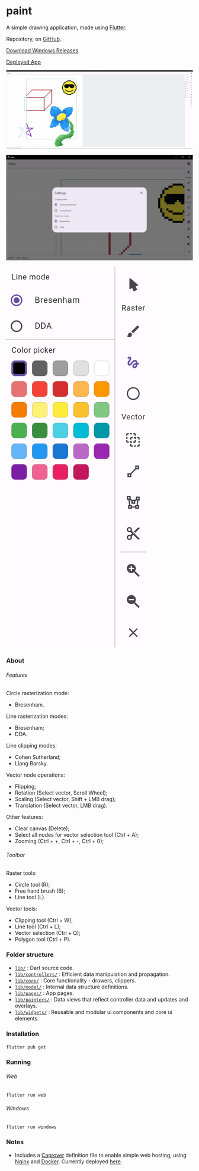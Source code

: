 # paint

A simple drawing application, made using [Flutter](https://flutter.dev/).

Repository, on [GitHub](https://github.com/LucasVinicius314/paint).

[Download Windows Releases](https://github.com/LucasVinicius314/paint/releases/tag/v0.0.8)

[Deployed App](https://paint.suresure.me/)

![Application Demo](assets/demo/application.png)

![Settings](assets/demo/settings.png)

![Toolbar](assets/demo/toolbar.png)

### About

###### Features

Circle rasterization mode:
* Bresenham.

Line rasterization modes:
* Bresenham; 
* DDA.

Line clipping modes:
* Cohen Sutherland; 
* Liang Barsky.

Vector node operations:
* Flipping; 
* Rotation (Select vector, Scroll Wheel); 
* Scaling (Select vector, Shift + LMB drag); 
* Translation (Select vector, LMB drag).

Other features:
* Clear canvas (Delete); 
* Select all nodes for vector selection tool (Ctrl + A); 
* Zooming (Ctrl + +, Ctrl + -, Ctrl + 0); 

###### Toolbar

Raster tools:
* Circle tool (R); 
* Free hand brush (B); 
* Line tool (L). 

Vector tools:
* Clipping tool (Ctrl + W); 
* Line tool (Ctrl + L); 
* Vector selection (Ctrl + Q); 
* Polygon tool (Ctrl + P).

### Folder structure

* [`lib/`](lib/) : Dart source code.
* [`lib/controllers/`](lib/controllers/) : Efficient data manipulation and propagation.
* [`lib/core/`](lib/core/) : Core functionality - drawers, clippers.
* [`lib/model/`](lib/model/) : Internal data structure definitions.
* [`lib/pages/`](lib/pages/) : App pages.
* [`lib/painters/`](lib/painters/) : Data views that reflect controller data and updates and overlays.
* [`lib/widgets/`](lib/widgets/) : Reusable and modular ui components and core ui elements.

### Installation

 `flutter pub get`

### Running

###### Web

 `flutter run web`

###### Windows

 `flutter run windows`

### Notes

* Includes a [Caprover](https://caprover.com/) definition file to enable simple web hosting, using [Nginx](https://www.nginx.com/) and [Docker](https://www.docker.com/). Currently deployed [here](https://paint.suresure.me/).
